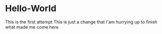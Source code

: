 # Hello-World
This is the first attempt
This is just a change that I'am hurrying up to finish what made me come here
